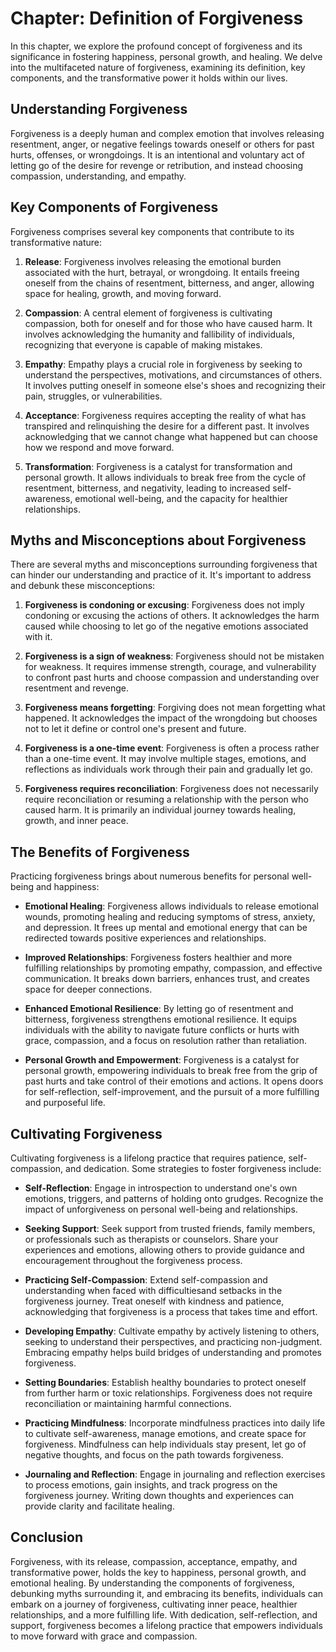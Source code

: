 Chapter: Definition of Forgiveness
==================================

In this chapter, we explore the profound concept of forgiveness and its significance in fostering happiness, personal growth, and healing. We delve into the multifaceted nature of forgiveness, examining its definition, key components, and the transformative power it holds within our lives.

Understanding Forgiveness
-------------------------

Forgiveness is a deeply human and complex emotion that involves releasing resentment, anger, or negative feelings towards oneself or others for past hurts, offenses, or wrongdoings. It is an intentional and voluntary act of letting go of the desire for revenge or retribution, and instead choosing compassion, understanding, and empathy.

Key Components of Forgiveness
-----------------------------

Forgiveness comprises several key components that contribute to its transformative nature:

1. **Release**: Forgiveness involves releasing the emotional burden associated with the hurt, betrayal, or wrongdoing. It entails freeing oneself from the chains of resentment, bitterness, and anger, allowing space for healing, growth, and moving forward.

2. **Compassion**: A central element of forgiveness is cultivating compassion, both for oneself and for those who have caused harm. It involves acknowledging the humanity and fallibility of individuals, recognizing that everyone is capable of making mistakes.

3. **Empathy**: Empathy plays a crucial role in forgiveness by seeking to understand the perspectives, motivations, and circumstances of others. It involves putting oneself in someone else's shoes and recognizing their pain, struggles, or vulnerabilities.

4. **Acceptance**: Forgiveness requires accepting the reality of what has transpired and relinquishing the desire for a different past. It involves acknowledging that we cannot change what happened but can choose how we respond and move forward.

5. **Transformation**: Forgiveness is a catalyst for transformation and personal growth. It allows individuals to break free from the cycle of resentment, bitterness, and negativity, leading to increased self-awareness, emotional well-being, and the capacity for healthier relationships.

Myths and Misconceptions about Forgiveness
------------------------------------------

There are several myths and misconceptions surrounding forgiveness that can hinder our understanding and practice of it. It's important to address and debunk these misconceptions:

1. **Forgiveness is condoning or excusing**: Forgiveness does not imply condoning or excusing the actions of others. It acknowledges the harm caused while choosing to let go of the negative emotions associated with it.

2. **Forgiveness is a sign of weakness**: Forgiveness should not be mistaken for weakness. It requires immense strength, courage, and vulnerability to confront past hurts and choose compassion and understanding over resentment and revenge.

3. **Forgiveness means forgetting**: Forgiving does not mean forgetting what happened. It acknowledges the impact of the wrongdoing but chooses not to let it define or control one's present and future.

4. **Forgiveness is a one-time event**: Forgiveness is often a process rather than a one-time event. It may involve multiple stages, emotions, and reflections as individuals work through their pain and gradually let go.

5. **Forgiveness requires reconciliation**: Forgiveness does not necessarily require reconciliation or resuming a relationship with the person who caused harm. It is primarily an individual journey towards healing, growth, and inner peace.

The Benefits of Forgiveness
---------------------------

Practicing forgiveness brings about numerous benefits for personal well-being and happiness:

* **Emotional Healing**: Forgiveness allows individuals to release emotional wounds, promoting healing and reducing symptoms of stress, anxiety, and depression. It frees up mental and emotional energy that can be redirected towards positive experiences and relationships.

* **Improved Relationships**: Forgiveness fosters healthier and more fulfilling relationships by promoting empathy, compassion, and effective communication. It breaks down barriers, enhances trust, and creates space for deeper connections.

* **Enhanced Emotional Resilience**: By letting go of resentment and bitterness, forgiveness strengthens emotional resilience. It equips individuals with the ability to navigate future conflicts or hurts with grace, compassion, and a focus on resolution rather than retaliation.

* **Personal Growth and Empowerment**: Forgiveness is a catalyst for personal growth, empowering individuals to break free from the grip of past hurts and take control of their emotions and actions. It opens doors for self-reflection, self-improvement, and the pursuit of a more fulfilling and purposeful life.

Cultivating Forgiveness
-----------------------

Cultivating forgiveness is a lifelong practice that requires patience, self-compassion, and dedication. Some strategies to foster forgiveness include:

* **Self-Reflection**: Engage in introspection to understand one's own emotions, triggers, and patterns of holding onto grudges. Recognize the impact of unforgiveness on personal well-being and relationships.

* **Seeking Support**: Seek support from trusted friends, family members, or professionals such as therapists or counselors. Share your experiences and emotions, allowing others to provide guidance and encouragement throughout the forgiveness process.

* **Practicing Self-Compassion**: Extend self-compassion and understanding when faced with difficultiesand setbacks in the forgiveness journey. Treat oneself with kindness and patience, acknowledging that forgiveness is a process that takes time and effort.

* **Developing Empathy**: Cultivate empathy by actively listening to others, seeking to understand their perspectives, and practicing non-judgment. Embracing empathy helps build bridges of understanding and promotes forgiveness.

* **Setting Boundaries**: Establish healthy boundaries to protect oneself from further harm or toxic relationships. Forgiveness does not require reconciliation or maintaining harmful connections.

* **Practicing Mindfulness**: Incorporate mindfulness practices into daily life to cultivate self-awareness, manage emotions, and create space for forgiveness. Mindfulness can help individuals stay present, let go of negative thoughts, and focus on the path towards forgiveness.

* **Journaling and Reflection**: Engage in journaling and reflection exercises to process emotions, gain insights, and track progress on the forgiveness journey. Writing down thoughts and experiences can provide clarity and facilitate healing.

Conclusion
----------

Forgiveness, with its release, compassion, acceptance, empathy, and transformative power, holds the key to happiness, personal growth, and emotional healing. By understanding the components of forgiveness, debunking myths surrounding it, and embracing its benefits, individuals can embark on a journey of forgiveness, cultivating inner peace, healthier relationships, and a more fulfilling life. With dedication, self-reflection, and support, forgiveness becomes a lifelong practice that empowers individuals to move forward with grace and compassion.
